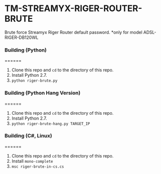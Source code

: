 # TM-STREAMYX-RIGER-ROUTER-BRUTE

Brute force Streamyx Riger Router default password.
*only for model ADSL-RIGER-DB120WL

### Building (Python)
======
1. Clone this repo and ```cd``` to the directory of this repo.
2. Install Python 2.7.
3. ```python riger-brute.py```

### Building (Python Hang Version)
======
1. Clone this repo and ```cd``` to the directory of this repo.
2. Install Python 2.7.
3. ```python riger-brute-hang.py TARGET_IP```

### Building (C#, Linux)
======
1. Clone this repo and ```cd``` to the directory of this repo.
2. Install ```mono-complete```
3. ```msc riger-brute-in-cs.cs```

